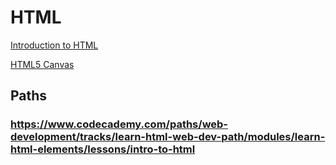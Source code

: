 # HTML

[Introduction to HTML](https://www.codecademy.com/learn/learn-html)

[HTML5 Canvas](https://classroom.udacity.com/courses/ud292)
## Paths
### https://www.codecademy.com/paths/web-development/tracks/learn-html-web-dev-path/modules/learn-html-elements/lessons/intro-to-html
